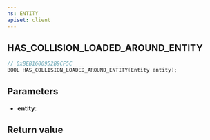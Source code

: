 ```yaml
---
ns: ENTITY
apiset: client
---
```

## HAS_COLLISION_LOADED_AROUND_ENTITY

```c
// 0xBEB1600952B9CF5C
BOOL HAS_COLLISION_LOADED_AROUND_ENTITY(Entity entity);
```


## Parameters
* **entity**:

## Return value

